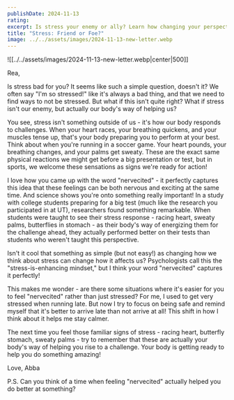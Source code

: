 ```yaml
---
publishDate: 2024-11-13
rating: 
excerpt: Is stress your enemy or ally? Learn how changing your perspective on stress can boost your performance and well-being.
title: "Stress: Friend or Foe?"
image: ../../assets/images/2024-11-13-new-letter.webp
---
```


![[../../assets/images/2024-11-13-new-letter.webp|center|500]]

Rea,

Is stress bad for you? It seems like such a simple question, doesn't it? We often say "I'm so stressed!" like it's always a bad thing, and that we need to find ways to not be stressed. But what if this isn't quite right? What if stress isn't our enemy, but actually our body's way of helping us?

You see, stress isn't something outside of us - it's how our body responds to challenges. When your heart races, your breathing quickens, and your muscles tense up, that's your body preparing you to perform at your best. Think about when you're running in a soccer game. Your heart pounds, your breathing changes, and your palms get sweaty. These are the exact same physical reactions we might get before a big presentation or test, but in sports, we welcome these sensations as signs we're ready for action!

I love how you came up with the word "nervecited" - it perfectly captures this idea that these feelings can be both nervous and exciting at the same time. And science shows you're onto something really important! In a study with college students preparing for a big test (much like the research you participated in at UT), researchers found something remarkable. When students were taught to see their stress response - racing heart, sweaty palms, butterflies in stomach - as their body's way of energizing them for the challenge ahead, they actually performed better on their tests than students who weren't taught this perspective.

Isn't it cool that something as simple (but not easy!) as changing how we think about stress can change how it affects us? Psychologists call this the "stress-is-enhancing mindset," but I think your word "nervecited" captures it perfectly!

This makes me wonder - are there some situations where it's easier for you to feel "nervecited" rather than just stressed? For me, I used to get very stressed when running late. But now I try to focus on being safe and remind myself that it's better to arrive late than not arrive at all! This  shift in how I think about it helps me stay calmer.

The next time you feel those familiar signs of stress - racing heart, butterfly stomach, sweaty palms - try to remember that these are actually your body's way of helping you rise to a challenge. Your body is getting ready to help you do something amazing!

Love,
Abba

P.S. Can you think of a time when feeling "nervecited" actually helped you do better at something?
